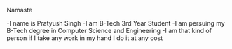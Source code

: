 Namaste

-I name is Pratyush Singh
-I am B-Tech 3rd Year Student
-I am persuing my B-Tech degree in Computer Science and Engineering
-I am that kind of person if I take any work in my hand I do it at any cost
